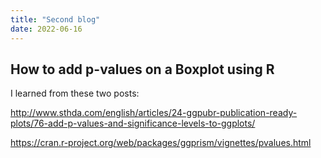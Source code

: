```yaml
---
title: "Second blog"
date: 2022-06-16
---
```




## How to add p-values on a Boxplot using R

I learned from these two posts:

http://www.sthda.com/english/articles/24-ggpubr-publication-ready-plots/76-add-p-values-and-significance-levels-to-ggplots/

https://cran.r-project.org/web/packages/ggprism/vignettes/pvalues.html


